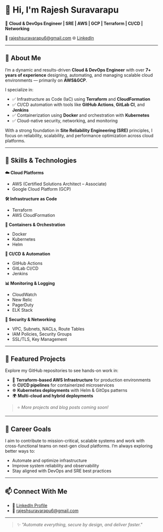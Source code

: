 # 👋 Hi, I'm Rajesh Suravarapu

🎯 **Cloud & DevOps Engineer | SRE | AWS | GCP | Terraform | CI/CD | Networking**  

 📧 rajeshsuravarapu6@gmail.com    🌐 [LinkedIn](https://www.linkedin.com/in/rajesh-suravarapu)

---

## 🚀 About Me

I’m a dynamic and results-driven **Cloud & DevOps Engineer** with over **7+ years of experience** designing, automating, and managing scalable cloud environments — primarily on **AWS&GCP**.

I specialize in:
- ✅ Infrastructure as Code (IaC) using **Terraform** and **CloudFormation**
- ✅ CI/CD automation with tools like **GitHub Actions**, **GitLab CI**, and **Jenkins**
- ✅ Containerization using **Docker** and orchestration with **Kubernetes**
- ✅ Cloud-native security, networking, and monitoring

With a strong foundation in **Site Reliability Engineering (SRE)** principles, I focus on reliability, scalability, and performance optimization across cloud platforms.

---

## 🧰 Skills & Technologies

**☁️ Cloud Platforms**  
- AWS (Certified Solutions Architect – Associate)  
- Google Cloud Platform (GCP)

**🛠 Infrastructure as Code**  
- Terraform  
- AWS CloudFormation  

**🐳 Containers & Orchestration**  
- Docker  
- Kubernetes  
- Helm  

**🔁 CI/CD & Automation**  
- GitHub Actions  
- GitLab CI/CD  
- Jenkins  

**📊 Monitoring & Logging**  
- CloudWatch  
- New Relic  
- PagerDuty  
- ELK Stack  

**🔐 Security & Networking**  
- VPC, Subnets, NACLs, Route Tables  
- IAM Policies, Security Groups  
- SSL/TLS, Key Management  

---

## 🧪 Featured Projects

Explore my GitHub repositories to see hands-on work in:

- 🚀 **Terraform-based AWS Infrastructure** for production environments  
- ⚙️ **CI/CD pipelines** for containerized microservices  
- ☸️ **Kubernetes deployments** with Helm & GitOps patterns  
- 🌍 **Multi-cloud and hybrid deployments**

> ⭐ _More projects and blog posts coming soon!_

---

## 🎯 Career Goals

I aim to contribute to mission-critical, scalable systems and work with cross-functional teams on next-gen cloud platforms. I’m always exploring better ways to:
- Automate and optimize infrastructure
- Improve system reliability and observability
- Stay aligned with DevOps and SRE best practices

---

## 📫 Connect With Me

- 🔗 [LinkedIn Profile](https://www.linkedin.com/in/rajesh-suravarapu)  
- 📧 rajeshsuravarapu6@gmail.com  

---

> ✨ _"Automate everything, secure by design, and deliver faster."_
